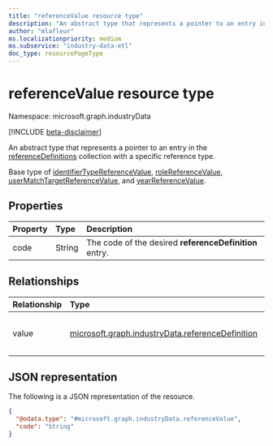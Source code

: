 ```yaml
---
title: "referenceValue resource type"
description: "An abstract type that represents a pointer to an entry in the referenceDefinitions collection."
author: "mlafleur"
ms.localizationpriority: medium
ms.subservice: "industry-data-etl"
doc_type: resourcePageType
---
```


# referenceValue resource type

Namespace: microsoft.graph.industryData

[!INCLUDE [beta-disclaimer](../../includes/beta-disclaimer.md)]

An abstract type that represents a pointer to an entry in the [referenceDefinitions](industrydata-referencedefinition.md) collection with a specific reference type.

Base type of [identifierTypeReferenceValue](industrydata-identifiertypereferencevalue.md), [roleReferenceValue](industrydata-rolereferencevalue.md), [userMatchTargetReferenceValue](industrydata-usermatchtargetreferencevalue.md), and [yearReferenceValue](industrydata-yearreferencevalue.md).

## Properties

| Property | Type   | Description                                            |
| :------- | :----- | :----------------------------------------------------- |
| code     | String | The code of the desired **referenceDefinition** entry. |

## Relationships

| Relationship | Type                                                       | Description                                            |
| :----------- | :--------------------------------------------------------- | :----------------------------------------------------- |
| value        | [microsoft.graph.industryData.referenceDefinition](industrydata-referencedefinition.md) | Reference to the bound **referenceDefinition** entity. |

## JSON representation

The following is a JSON representation of the resource.

<!-- {
  "blockType": "resource",
  "@odata.type": "microsoft.graph.industryData.referenceValue"
}
-->

```json
{
  "@odata.type": "#microsoft.graph.industryData.referenceValue",
  "code": "String"
}
```
